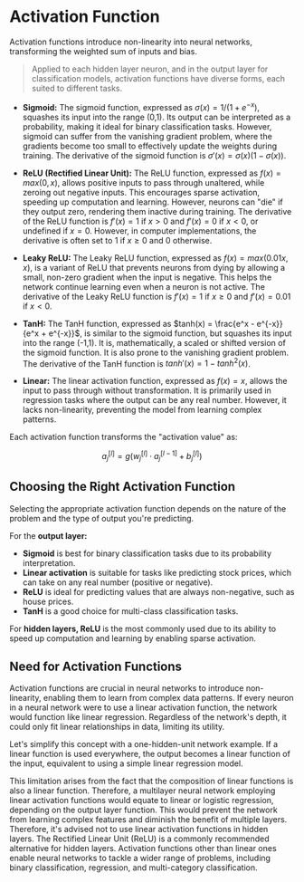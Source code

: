# Activation Function
Activation functions introduce non-linearity into neural networks, transforming the weighted sum of inputs and bias. 

> Applied to each hidden layer neuron, and in the output layer for classification models, activation functions have diverse forms, each suited to different tasks.

- **Sigmoid:** The sigmoid function, expressed as $σ(x) = 1 / (1 + e^{-x})$, squashes its input into the range (0,1). Its output can be interpreted as a probability, making it ideal for binary classification tasks. However, sigmoid can suffer from the vanishing gradient problem, where the gradients become too small to effectively update the weights during training. The derivative of the sigmoid function is $σ'(x) = σ(x)(1 - σ(x))$.

- **ReLU (Rectified Linear Unit):** The ReLU function, expressed as $f(x) = max(0,x)$, allows positive inputs to pass through unaltered, while zeroing out negative inputs. This encourages sparse activation, speeding up computation and learning. However, neurons can "die" if they output zero, rendering them inactive during training. The derivative of the ReLU function is $f'(x) = 1$ if $x > 0$ and $f'(x) = 0$ if $x < 0$, or undefined if $x = 0$. However, in computer implementations, the derivative is often set to 1 if $x \geq 0$ and $0$ otherwise.

- **Leaky ReLU:** The Leaky ReLU function, expressed as $f(x) = max(0.01x,x)$, is a variant of ReLU that prevents neurons from dying by allowing a small, non-zero gradient when the input is negative. This helps the network continue learning even when a neuron is not active. The derivative of the Leaky ReLU function is $f'(x) = 1$ if $x \geq 0$ and $f'(x) = 0.01$ if $x < 0$.

- **TanH:** The TanH function, expressed as $tanh(x) = \frac{e^x - e^{-x}}{e^x + e^{-x}}$, is similar to the sigmoid function, but squashes its input into the range (-1,1). It is, mathematically, a scaled or shifted version of the sigmoid function. It is also prone to the vanishing gradient problem. The derivative of the TanH function is $tanh'(x) = 1 - tanh^2(x)$.

- **Linear:** The linear activation function, expressed as $f(x) = x$, allows the input to pass through without transformation. It is primarily used in regression tasks where the output can be any real number. However, it lacks non-linearity, preventing the model from learning complex patterns.

Each activation function transforms the "activation value" as:

$$a_j^{[l]} = g(w_j^{[l]} \cdot a_j^{[l-1]} + b_j^{[l]})$$

## Choosing the Right Activation Function
Selecting the appropriate activation function depends on the nature of the problem and the type of output you're predicting.

For the **output layer:**

- **Sigmoid** is best for binary classification tasks due to its probability interpretation.
- **Linear activation** is suitable for tasks like predicting stock prices, which can take on any real number (positive or negative).
- **ReLU** is ideal for predicting values that are always non-negative, such as house prices.
- **TanH** is a good choice for multi-class classification tasks.

For **hidden layers, ReLU** is the most commonly used due to its ability to speed up computation and learning by enabling sparse activation.

## Need for Activation Functions
Activation functions are crucial in neural networks to introduce non-linearity, enabling them to learn from complex data patterns. If every neuron in a neural network were to use a linear activation function, the network would function like linear regression. Regardless of the network's depth, it could only fit linear relationships in data, limiting its utility. 

Let's simplify this concept with a one-hidden-unit network example. If a linear function is used everywhere, the output becomes a linear function of the input, equivalent to using a simple linear regression model.

This limitation arises from the fact that the composition of linear functions is also a linear function. Therefore, a multilayer neural network employing linear activation functions would equate to linear or logistic regression, depending on the output layer function. This would prevent the network from learning complex features and diminish the benefit of multiple layers. Therefore, it's advised not to use linear activation functions in hidden layers. The Rectified Linear Unit (ReLU) is a commonly recommended alternative for hidden layers. Activation functions other than linear ones enable neural networks to tackle a wider range of problems, including binary classification, regression, and multi-category classification.